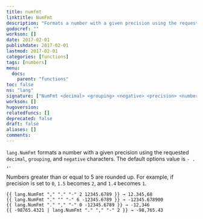 ```yaml
---
title: numfmt
linktitle: NumFmt
description: "Formats a number with a given precision using the requested `decimal`, `grouping`, and `negative` characters."
godocref: ""
workson: []
date: 2017-02-01
publishdate: 2017-02-01
lastmod: 2017-02-01
categories: [functions]
tags: [numbers]
menu:
  docs:
    parent: "functions"
toc: false
ns: "lang"
signature: ["NumFmt <decimal> <grouping> <negative> <precision> <number>"]
workson: []
hugoversion:
relatedfuncs: []
deprecated: false
draft: false
aliases: []
comments:
---
```


`lang.NumFmt` formats a number with a given precision using the requested `decimal`, `grouping`, and `negative` characters. The default options value is `- . ,`.

Numbers greater than or equal to 5 are rounded up. For example, if precision is set to `0`, `1.5` becomes `2`, and `1.4` becomes `1`.

```
{{ lang.NumFmt "," "." "-" 2 12345.6789 }} → 12.345,68
{{ lang.NumFmt "." "" "-" 6 -12345.6789 }} → -12345.678900
{{ lang.NumFmt "." "," "-" 0 -12345.6789 }} → -12,346
{{ -98765.4321 | lang.NumFmt "." "," "-" 2 }} → -98,765.43
```
